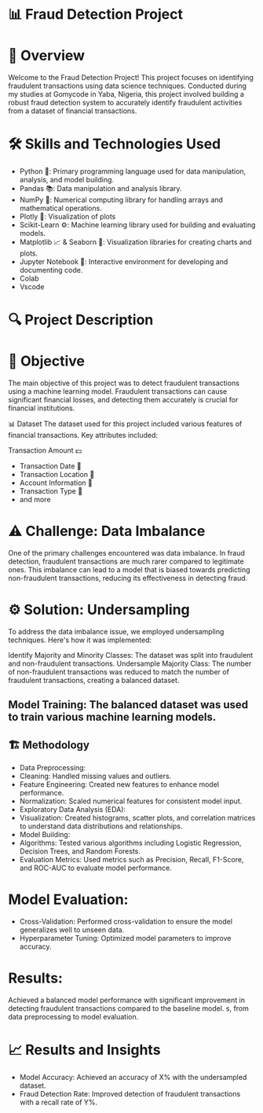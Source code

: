 # 📊 Fraud Detection Project

# 📍 Overview

Welcome to the Fraud Detection Project! This project focuses on identifying fraudulent transactions using data science techniques. Conducted during my studies at Gomycode in Yaba, Nigeria, this project involved building a robust fraud detection system to accurately identify fraudulent activities from a dataset of financial transactions.

# 🛠️ Skills and Technologies Used

+ Python 🐍: Primary programming language used for data manipulation, analysis, and model building.
+ Pandas 📚: Data manipulation and analysis library.
+ NumPy 🔢: Numerical computing library for handling arrays and mathematical operations.
+ Plotly 🌈: Visualization of plots
+ Scikit-Learn ⚙️: Machine learning library used for building and evaluating models.
+ Matplotlib 📈 & Seaborn 🌈: Visualization libraries for creating charts and plots.
+ Jupyter Notebook 📓: Interactive environment for developing and documenting code.
+ Colab
+ Vscode
  
# 🔍 Project Description

# 🚀 Objective

The main objective of this project was to detect fraudulent transactions using a machine learning model. Fraudulent transactions can cause significant financial losses, and detecting them accurately is crucial for financial institutions.

📊 Dataset
The dataset used for this project included various features of financial transactions. Key attributes included:

Transaction Amount 💵
+ Transaction Date 📅
+ Transaction Location 📍
+ Account Information 🏦
+ Transaction Type 🔄
+ and more
  
# ⚠️ Challenge: Data Imbalance

One of the primary challenges encountered was data imbalance. In fraud detection, fraudulent transactions are much rarer compared to legitimate ones. This imbalance can lead to a model that is biased towards predicting non-fraudulent transactions, reducing its effectiveness in detecting fraud.

# ⚙️ Solution: Undersampling

To address the data imbalance issue, we employed undersampling techniques. Here's how it was implemented:

Identify Majority and Minority Classes: The dataset was split into fraudulent and non-fraudulent transactions.
Undersample Majority Class: The number of non-fraudulent transactions was reduced to match the number of fraudulent transactions, creating a balanced dataset.

## Model Training: The balanced dataset was used to train various machine learning models.

## 🏗️ Methodology

+ Data Preprocessing:
+ Cleaning: Handled missing values and outliers.
+ Feature Engineering: Created new features to enhance model performance.
+ Normalization: Scaled numerical features for consistent model input.
+ Exploratory Data Analysis (EDA):
+ Visualization: Created histograms, scatter plots, and correlation matrices to understand data distributions and relationships.
+ Model Building:
+ Algorithms: Tested various algorithms including Logistic Regression, Decision Trees, and Random Forests.
+ Evaluation Metrics: Used metrics such as Precision, Recall, F1-Score, and ROC-AUC to evaluate model performance.

# Model Evaluation:

+ Cross-Validation: Performed cross-validation to ensure the model generalizes well to unseen data.
+ Hyperparameter Tuning: Optimized model parameters to improve accuracy.

# Results:

Achieved a balanced model performance with significant improvement in detecting fraudulent transactions compared to the baseline model.
s, from data preprocessing to model evaluation.

# 📈 Results and Insights

+ Model Accuracy: Achieved an accuracy of X% with the undersampled dataset.
+ Fraud Detection Rate: Improved detection of fraudulent transactions with a recall rate of Y%.



